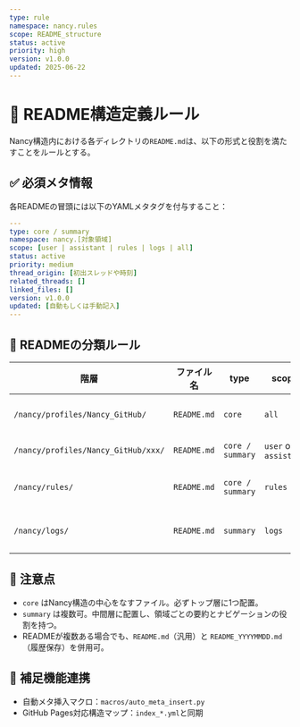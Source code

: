 ```yaml
---
type: rule
namespace: nancy.rules
scope: README_structure
status: active
priority: high
version: v1.0.0
updated: 2025-06-22
---
```


# 📘 README構造定義ルール

Nancy構造内における各ディレクトリの`README.md`は、以下の形式と役割を満たすことをルールとする。

## ✅ 必須メタ情報

各READMEの冒頭には以下のYAMLメタタグを付与すること：

```yaml
---
type: core / summary
namespace: nancy.[対象領域]
scope: [user | assistant | rules | logs | all]
status: active
priority: medium
thread_origin: [初出スレッドや時刻]
related_threads: []
linked_files: []
version: v1.0.0
updated: [自動もしくは手動記入]
---
```

## 📁 READMEの分類ルール

| 階層 | ファイル名 | type | scope | 説明 |
|------|------------|------|--------|------|
| `/nancy/profiles/Nancy_GitHub/` | `README.md` | `core` | `all` | Nancy_GitHub全体の宣言的中核 |
| `/nancy/profiles/Nancy_GitHub/xxx/` | `README.md` | `core / summary` | `user` or `assistant` | 各構造の要約と中心役割 |
| `/nancy/rules/` | `README.md` | `core / summary` | `rules` | 運用ルールと自動化定義の中核 |
| `/nancy/logs/` | `README.md` | `summary` | `logs` | ログディレクトリの簡易まとめ |

## 📌 注意点

- `core` はNancy構造の中心をなすファイル。必ずトップ層に1つ配置。
- `summary` は複数可。中間層に配置し、領域ごとの要約とナビゲーションの役割を持つ。
- READMEが複数ある場合でも、`README.md`（汎用）と `README_YYYYMMDD.md`（履歴保存）を併用可。

## 🔧 補足機能連携

- 自動メタ挿入マクロ：`macros/auto_meta_insert.py`
- GitHub Pages対応構造マップ：`index_*.yml`と同期
